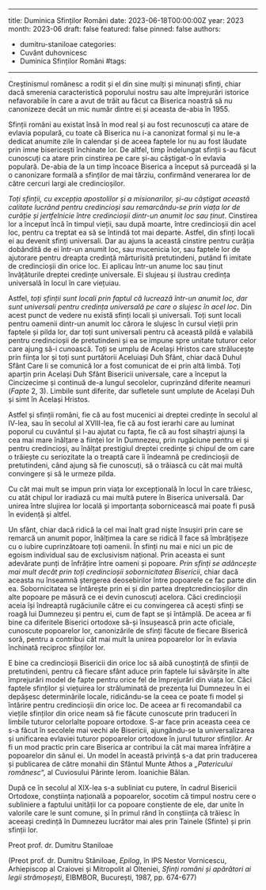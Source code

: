 
---
title: Duminica Sfinților Români
date: 2023-06-18T00:00:00Z
year: 2023
month: 2023-06
draft: false
featured: false
pinned: false
authors: 
  - dumitru-staniloae
categories:
  - Cuvânt duhovnicesc
  - Duminica Sfinților Români
#tags:
---
Creștinismul românesc a rodit și el din sine mulți și minunați sfinți, chiar dacă smerenia caracteristică poporului nostru sau alte împrejurări istorice nefavorabile în care a avut de trăit au făcut ca Biserica noastră să nu canonizeze decât un mic număr dintre ei și aceasta de-abia în 1955.

Sfinții români au existat însă în mod real și au fost recunoscuți ca atare de evlavia populară, cu toate că Biserica nu i-a canonizat formal și nu le-a dedicat anumite zile în calendar și de aceea faptele lor nu au fost lăudate prin imne bisericești închinate lor. De altfel, timp îndelungat sfinții s-au făcut cunoscuți ca atare prin cinstirea pe care și-au câștigat-o în evlavia populară. De-abia de la un timp încoace Biserica a început să purceadă și la o canonizare formală a sfinților de mai târziu, confirmând venerarea lor de către cercuri largi ale credincioșilor.

_Toți sfinții, cu excepția apostolilor și a misionarilor, și-au câștigat această calitate lucrând pentru credincioși sau remarcându-se prin viața lor de curăție și jertfelnicie între credincioșii dintr-un anumit loc sau ținut_. Cinstirea lor a început încă în timpul vieții, sau după moarte, între credincioșii din acel loc, pentru ca treptat ea să se întindă tot mai departe. Astfel, din sfinți locali ei au devenit sfinți universali. Dar au ajuns la această cinstire pentru curăția dobândită de ei într-un anumit loc, sau mucenicia lor, sau faptele lor de ajutorare pentru dreapta credință mărturisită pretutindeni, putând fi imitate de credincioșii din orice loc. Ei aplicau într-un anume loc sau ținut învățăturile dreptei credințe universale. Ei slujeau și ilustrau credința universală în locul în care viețuiau.

Astfel, _toți sfinții sunt locali prin faptul că lucrează într-un anumit loc, dar sunt universali pentru credința universală pe care o slujesc în acel loc_. Din acest punct de vedere nu există sfinți locali și universali. Toți sunt locali pentru oamenii dintr-un anumit loc cărora le slujesc în cursul vieții prin faptele și pilda lor, dar toți sunt universali pentru că această pildă e valabilă pentru credincioșii de pretutindeni și ea se impune spre unitate tuturor celor care ajung să-i cunoască. Toți se umplu de Același Hristos care strălucește prin ființa lor și toți sunt purtătorii Aceluiași Duh Sfânt, chiar dacă Duhul Sfânt Care li se comunică lor a fost comunicat de ei prin altă limbă. Toți aparțin prin Același Duh Sfânt Bisericii universale, care a început la Cincizecime și continuă de-a lungul secolelor, cuprinzând diferite neamuri (_Fapte_ 2, 3). Limbile sunt diferite, dar sufletele sunt umplute de Același Duh și simt în Același Hristos.

Astfel și sfinții români, fie că au fost mucenici ai dreptei credințe în secolul al IV-lea, sau în secolul al XVIII-lea, fie că au fost ierarhi care au luminat poporul cu cuvântul și l-au ajutat cu fapta, fie că au fost sihaștri ajunși la cea mai mare înălțare a ființei lor în Dumnezeu, prin rugăciune pentru ei și pentru credincioși, au înălțat prestigiul dreptei credințe și chipul de om care o trăiește cu seriozitate la o treaptă care îi îndeamnă pe credincioșii de pretutindeni, când ajung să fie cunoscuți, să o trăiască cu cât mai multă convingere și să le urmeze pilda.

Cu cât mai mult se impun prin viața lor excepțională în locul în care trăiesc, cu atât chipul lor iradiază cu mai multă putere în Biserica universală. Dar unirea între slujirea lor locală și importanța sobornicească mai poate fi pusă în evidență și altfel.

Un sfânt, chiar dacă ridică la cel mai înalt grad niște însușiri prin care se remarcă un anumit popor, înălțimea la care se ridică îl face să îmbrățișeze cu o iubire cuprinzătoare toți oamenii. În sfinți nu mai e nici un pic de egoism individual sau de exclusivism național. Prin aceasta ei sunt adevărate punți de înfrățire între oameni și popoare. _Prin sfinți se adâncește mai mult decât prin toți credincioșii sobornicitatea Bisericii_, chiar dacă aceasta nu înseamnă ștergerea deosebirilor între popoarele ce fac parte din ea. Sobornicitatea se întărește prin ei și din partea dreptcredincioșilor din alte popoare pe măsură ce ei devin cunoscuți acelora. Căci credincioșii aceia își îndreaptă rugăciunile către ei cu convingerea că acești sfinți se roagă lui Dumnezeu și pentru ei, cum de fapt se și întâmplă. De aceea ar fi bine ca diferitele Biserici ortodoxe să-și însușească prin acte oficiale, cunoscute popoarelor lor, canonizările de sfinți făcute de fiecare Biserică soră, pentru a contribui cât mai mult la unirea popoarelor lor în evlavia închinată reciproc sfinților lor.

E bine ca credincioșii Bisericii din orice loc să aibă cunoștință de sfinții de pretutindeni, pentru că fiecare sfânt aduce prin faptele lui săvârșite în alte împrejurări model de fapte pentru orice fel de împrejurări din viața lor. Căci faptele sfinților și viețuirea lor străluminată de prezența lui Dumnezeu în ei depășesc determinările locale, ridicându-se la ceea ce poate fi model și întărire pentru credincioșii din orice loc. De aceea ar fi recomandabil ca viețile sfinților din orice neam să fie făcute cunoscute prin traduceri în limbile tuturor celorlalte popoare ortodoxe. S-ar face prin aceasta ceea ce s-a făcut în secolele mai vechi ale Bisericii, ajungându-se la universalizarea și unificarea evlaviei tuturor popoarelor ortodoxe în jurul tuturor sfinților. Ar fi un mod practic prin care Biserica ar contribui la cât mai marea înfrățire a popoarelor din sânul ei. Un model în această privință s-a dat prin traducerea și publicarea de către monahii din Sfântul Munte Athos a _„Patericului românesc_“, al Cuviosului Părinte Ierom. Ioanichie Bălan.

După ce în secolul al XIX-lea s-a subliniat cu putere, în cadrul Bisericii Ortodoxe, conștiința națională a popoarelor, socotim că timpul nostru cere o subliniere a faptului unității lor ca popoare conștiente de ele, dar unite în valorile care le sunt comune, și în primul rând în conștiința că trăiesc în aceeași credință în Dumnezeu lucrător mai ales prin Tainele (Sfinte) și prin sfinții lor.

Preot prof. dr. Dumitru Staniloae

(Preot prof. dr. Dumitru Stăniloae, _Epilog_, în IPS Nestor Vornicescu, Arhiepiscop al Craiovei și Mitropolit al Olteniei, _Sfinți români și apărători ai legii strămoșești_, EIBMBOR, București, 1987, pp. 674-677)